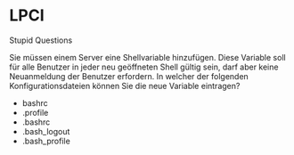 # LPCI
Stupid Questions

Sie müssen einem Server eine Shellvariable hinzufügen. Diese Variable soll für alle Benutzer in jeder neu geöffneten Shell gültig sein, darf aber keine Neuanmeldung der Benutzer erfordern. In welcher der folgenden Konfigurationsdateien können Sie die neue Variable eintragen? 

- bashrc
- .profile
- .bashrc
- .bash_logout
- .bash_profile
